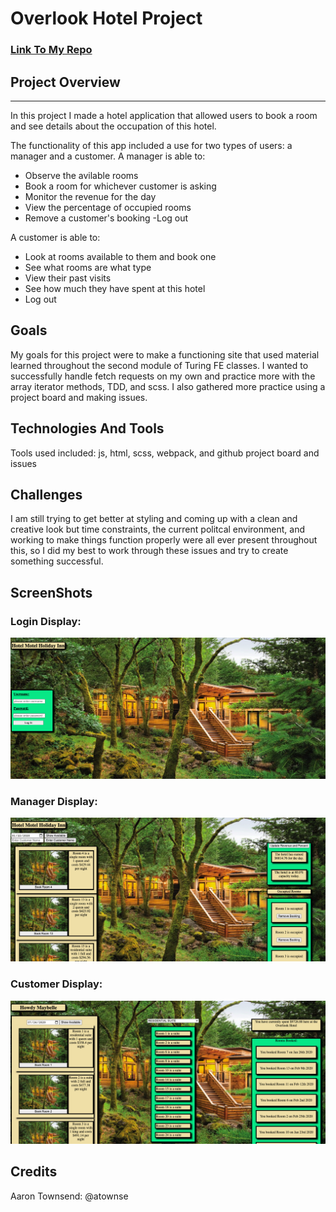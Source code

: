 # Overlook Hotel Project

### [Link To My Repo](https://github.com/atownse/Overlook-for-Real)

## Project Overview


----
In this project I made a hotel application that allowed users to book a room and see details about the occupation of this hotel.

The functionality of this app included a use for two types of users: a manager and a customer.
A manager is able to: 
- Observe the avilable rooms
- Book a room for whichever customer is asking
- Monitor the revenue for the day
- View the percentage of occupied rooms
- Remove a customer's booking
-Log out

A customer is able to:
- Look at rooms available to them and book one
- See what rooms are what type
- View their past visits
- See how much they have spent at this hotel
- Log out

## Goals

My goals for this project were to make a functioning site that used material learned throughout the second module of Turing FE classes. 
I wanted to successfully handle fetch requests on my own and practice more with the array iterator methods, TDD, and scss. I also gathered more practice using a project board and making issues.

## Technologies And Tools
Tools used included: js, html, scss, webpack, and github project board and issues


## Challenges

I am still trying to get better at styling and coming up with a clean and creative look but time constraints, the current politcal environment, and working to make things function properly were all ever present throughout this, so I did my best to work through these issues and try to create something successful.

## ScreenShots

### Login Display:
![image of login display](/src/images/Overlook-login.png)<br />

### Manager Display:
![image of Manager display](/src/images/Manager-display.png)<br />

### Customer Display:
![image of Customer display](/src/images/Customer-display.png)<br />



## Credits

Aaron Townsend: @atownse
